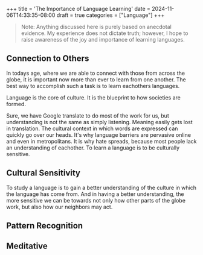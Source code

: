 +++
title = 'The Importance of Language Learning'
date = 2024-11-06T14:33:35-08:00
draft = true
categories = ["Language"]
+++

> Note: Anything discussed here is purely based on anecdotal evidence. My experience does not dictate truth; however, I hope to raise awareness of the joy and importance of learning languages. 

## Connection to Others

In todays age, where we are able to connect with those from across the globe, it is important now more than ever to learn from one another. The best way to accomplish such a task is to learn eachothers languages.

Language is the core of culture. It is the blueprint to how societies are formed. 

Sure, we have Google translate to do most of the work for us, but understanding is not the same as simply listening. Meaning easily gets lost in translation. The cultural context in which words are expressed can quickly go over our heads. It's why language barriers are pervasive online and even in metropolitans. It is why hate spreads, because most people lack an understanding of eachother. To learn a language is to be culturally sensitive. 

## Cultural Sensitivity

To study a language is to gain a better understanding of the culture in which the language has come from. And in having a better understanding, the more sensitive we can be towards not only how other parts of the globe work, but also how our neighbors may act. 

## Pattern Recognition



## Meditative
